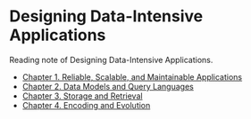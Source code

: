 # Designing Data-Intensive Applications

Reading note of Designing Data-Intensive Applications.

* [Chapter 1. Reliable, Scalable, and Maintainable Applications](./Chapter%201.%20Reliable,%20Scalable,%20and%20Maintainable%20Applications.md)
* [Chapter 2. Data Models and Query Languages](./Chapter%202.%20Data%20Models%20and%20Query%20Languages.md)
* [Chapter 3. Storage and Retrieval](Chapter%203.%20Storage%20and%20Retrieval.md)
* [Chapter 4. Encoding and Evolution](./Chapter%204.%20Encoding%20and%20Evolution.md)

